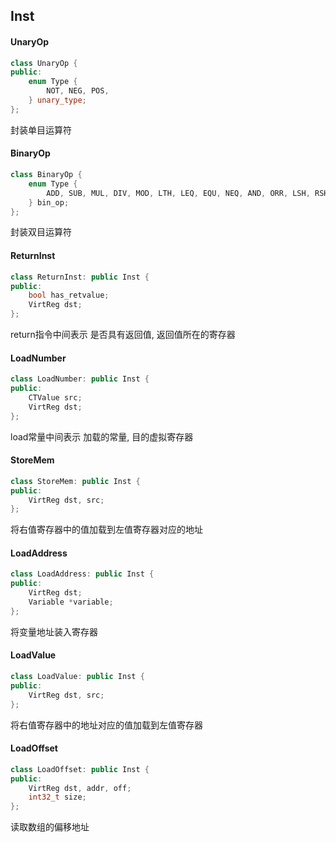 ## Inst

#### UnaryOp
```cpp
class UnaryOp {
public:
    enum Type {
        NOT, NEG, POS,
    } unary_type;
};
```
封装单目运算符

#### BinaryOp
```cpp
class BinaryOp {
    enum Type {
        ADD, SUB, MUL, DIV, MOD, LTH, LEQ, EQU, NEQ, AND, ORR, LSH, RSH, 
    } bin_op;
};
```
封装双目运算符

#### ReturnInst
```cpp
class ReturnInst: public Inst {
public:
    bool has_retvalue;
    VirtReg dst;
};
```
return指令中间表示
是否具有返回值, 返回值所在的寄存器

#### LoadNumber
```cpp
class LoadNumber: public Inst {
public:
    CTValue src;
    VirtReg dst;
};
```
load常量中间表示
加载的常量, 目的虚拟寄存器

#### StoreMem
```cpp
class StoreMem: public Inst {
public:
    VirtReg dst, src;
};
```
将右值寄存器中的值加载到左值寄存器对应的地址

#### LoadAddress
```cpp
class LoadAddress: public Inst {
public:
    VirtReg dst;
    Variable *variable;
};
```
将变量地址装入寄存器

#### LoadValue
```cpp
class LoadValue: public Inst {
public:
    VirtReg dst, src;
};
```
将右值寄存器中的地址对应的值加载到左值寄存器

#### LoadOffset
```cpp
class LoadOffset: public Inst {
public:
    VirtReg dst, addr, off;
    int32_t size;
};
```
读取数组的偏移地址
